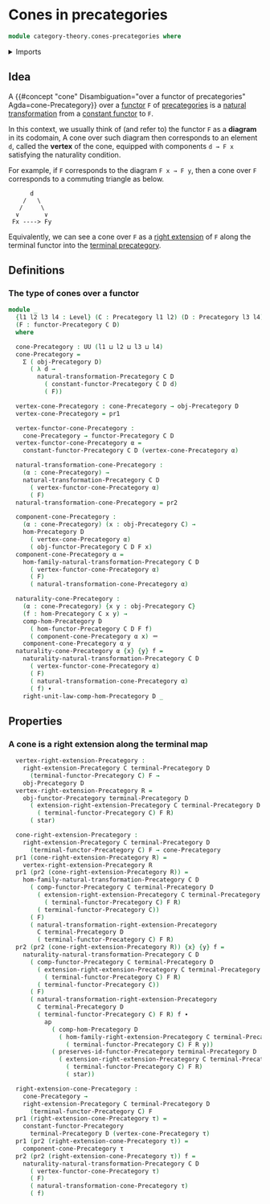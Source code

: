 # Cones in precategories

```agda
module category-theory.cones-precategories where
```

<details><summary>Imports</summary>

```agda
open import category-theory.constant-functors
open import category-theory.functors-precategories
open import category-theory.natural-transformations-functors-precategories
open import category-theory.precategories
open import category-theory.precategory-of-functors
open import category-theory.right-extensions-precategories
open import category-theory.terminal-category

open import foundation.action-on-identifications-functions
open import foundation.dependent-pair-types
open import foundation.equality-dependent-pair-types
open import foundation.function-types
open import foundation.identity-types
open import foundation.propositions
open import foundation.sets
open import foundation.unit-type
open import foundation.universe-levels
```

</details>

## Idea

A
{{#concept "cone" Disambiguation="over a functor of precategories" Agda=cone-Precategory}}
over a [functor](category-theory.functors-precategories.md) `F` of
[precategories](category-theory.precategories.md) is a
[natural transformation](category-theory.natural-transformations-functors-precategories.md)
from a [constant functor](category-theory.constant-functors.md) to `F`.

In this context, we usually think of (and refer to) the functor `F` as a
**diagram** in its codomain, A cone over such diagram then corresponds to an
element `d`, called the **vertex** of the cone, equipped with components
`d → F x` satisfying the naturality condition.

For example, if `F` corresponds to the diagram `F x → F y`, then a cone over `F`
corresponds to a commuting triangle as below.

```text
      d
    /   \
   /     \
  ∨       ∨
 Fx ----> Fy
```

Equivalently, we can see a cone over `F` as a
[right extension](category-theory.right-extensions-precategories.md) of `F`
along the terminal functor into the
[terminal precategory](category-theory.terminal-category.md).

## Definitions

### The type of cones over a functor

```agda
module _
  {l1 l2 l3 l4 : Level} (C : Precategory l1 l2) (D : Precategory l3 l4)
  (F : functor-Precategory C D)
  where

  cone-Precategory : UU (l1 ⊔ l2 ⊔ l3 ⊔ l4)
  cone-Precategory =
    Σ ( obj-Precategory D)
      ( λ d →
        natural-transformation-Precategory C D
          ( constant-functor-Precategory C D d)
          ( F))

  vertex-cone-Precategory : cone-Precategory → obj-Precategory D
  vertex-cone-Precategory = pr1

  vertex-functor-cone-Precategory :
    cone-Precategory → functor-Precategory C D
  vertex-functor-cone-Precategory α =
    constant-functor-Precategory C D (vertex-cone-Precategory α)

  natural-transformation-cone-Precategory :
    (α : cone-Precategory) →
    natural-transformation-Precategory C D
      ( vertex-functor-cone-Precategory α)
      ( F)
  natural-transformation-cone-Precategory = pr2

  component-cone-Precategory :
    (α : cone-Precategory) (x : obj-Precategory C) →
    hom-Precategory D
      ( vertex-cone-Precategory α)
      ( obj-functor-Precategory C D F x)
  component-cone-Precategory α =
    hom-family-natural-transformation-Precategory C D
      ( vertex-functor-cone-Precategory α)
      ( F)
      ( natural-transformation-cone-Precategory α)

  naturality-cone-Precategory :
    (α : cone-Precategory) {x y : obj-Precategory C}
    (f : hom-Precategory C x y) →
    comp-hom-Precategory D
      ( hom-functor-Precategory C D F f)
      ( component-cone-Precategory α x) ＝
    component-cone-Precategory α y
  naturality-cone-Precategory α {x} {y} f =
    naturality-natural-transformation-Precategory C D
      ( vertex-functor-cone-Precategory α)
      ( F)
      ( natural-transformation-cone-Precategory α)
      ( f) ∙
    right-unit-law-comp-hom-Precategory D _
```

## Properties

### A cone is a right extension along the terminal map

```agda
  vertex-right-extension-Precategory :
    right-extension-Precategory C terminal-Precategory D
      (terminal-functor-Precategory C) F →
    obj-Precategory D
  vertex-right-extension-Precategory R =
    obj-functor-Precategory terminal-Precategory D
      ( extension-right-extension-Precategory C terminal-Precategory D
        ( terminal-functor-Precategory C) F R)
      ( star)

  cone-right-extension-Precategory :
    right-extension-Precategory C terminal-Precategory D
      (terminal-functor-Precategory C) F → cone-Precategory
  pr1 (cone-right-extension-Precategory R) =
    vertex-right-extension-Precategory R
  pr1 (pr2 (cone-right-extension-Precategory R)) =
    hom-family-natural-transformation-Precategory C D
      ( comp-functor-Precategory C terminal-Precategory D
        ( extension-right-extension-Precategory C terminal-Precategory D
          ( terminal-functor-Precategory C) F R)
        ( terminal-functor-Precategory C))
      ( F)
      ( natural-transformation-right-extension-Precategory
        C terminal-Precategory D
        ( terminal-functor-Precategory C) F R)
  pr2 (pr2 (cone-right-extension-Precategory R)) {x} {y} f =
    naturality-natural-transformation-Precategory C D
      ( comp-functor-Precategory C terminal-Precategory D
        ( extension-right-extension-Precategory C terminal-Precategory D
          ( terminal-functor-Precategory C) F R)
        ( terminal-functor-Precategory C))
      ( F)
      ( natural-transformation-right-extension-Precategory
        C terminal-Precategory D
        ( terminal-functor-Precategory C) F R) f ∙
          ap
            ( comp-hom-Precategory D
              ( hom-family-right-extension-Precategory C terminal-Precategory D
                ( terminal-functor-Precategory C) F R y))
            ( preserves-id-functor-Precategory terminal-Precategory D
              ( extension-right-extension-Precategory C terminal-Precategory D
                ( terminal-functor-Precategory C) F R)
                ( star))

  right-extension-cone-Precategory :
    cone-Precategory →
    right-extension-Precategory C terminal-Precategory D
      (terminal-functor-Precategory C) F
  pr1 (right-extension-cone-Precategory τ) =
    constant-functor-Precategory
      terminal-Precategory D (vertex-cone-Precategory τ)
  pr1 (pr2 (right-extension-cone-Precategory τ)) =
    component-cone-Precategory τ
  pr2 (pr2 (right-extension-cone-Precategory τ)) f =
    naturality-natural-transformation-Precategory C D
      ( vertex-functor-cone-Precategory τ)
      ( F)
      ( natural-transformation-cone-Precategory τ)
      ( f)
```

